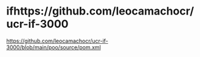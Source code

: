 # ifhttps://github.com/leocamachocr/ucr-if-3000


https://github.com/leocamachocr/ucr-if-3000/blob/main/poo/source/pom.xml
